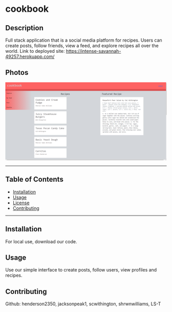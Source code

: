 # cookbook
## Description
Full stack application that is a social media platform for recipes. Users can create posts, follow friends, view a feed, and explore recipes all over the world. Link to deployed site: https://intense-savannah-49257.herokuapp.com/

## Photos
![Deployed screenshot](public\photos\screenshot.png)

- - - - - - - - - - - - - - - - - -

## Table of Contents
- [Installation](#installation)
- [Usage](#usage)
- [License](#license)
- [Contributing](#contributing)

- - - - - - - - - - - - - - - - - -

## Installation
For local use, download our code.

## Usage
Use our simple interface to create posts, follow users, view profiles and recipes. 

## Contributing
Github: henderson2350, jacksonpeak1, scwithington, shrwnwilliams, LS-T